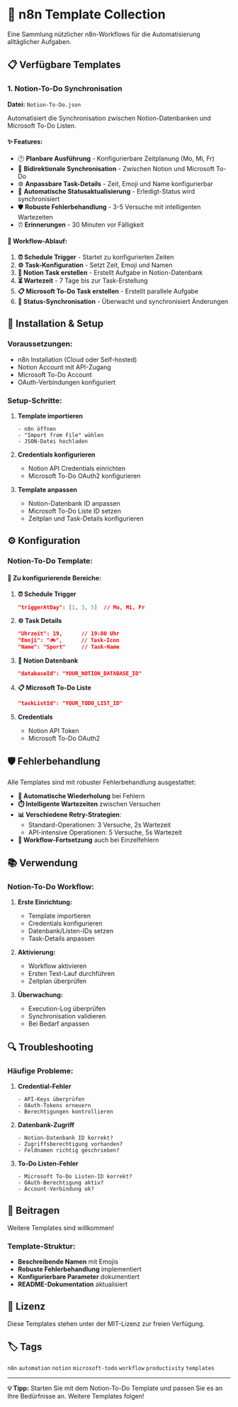 # 🚀 n8n Template Collection

Eine Sammlung nützlicher n8n-Workflows für die Automatisierung alltäglicher Aufgaben.

## 📋 Verfügbare Templates

### 1. Notion-To-Do Synchronisation
**Datei:** `Notion-To-Do.json`

Automatisiert die Synchronisation zwischen Notion-Datenbanken und Microsoft To-Do Listen.

#### ✨ Features:
- 🕐 **Planbare Ausführung** - Konfigurierbare Zeitplanung (Mo, Mi, Fr)
- 📝 **Bidirektionale Synchronisation** - Zwischen Notion und Microsoft To-Do
- ⚙️ **Anpassbare Task-Details** - Zeit, Emoji und Name konfigurierbar
- 🔄 **Automatische Statusaktualisierung** - Erledigt-Status wird synchronisiert
- 🛡️ **Robuste Fehlerbehandlung** - 3-5 Versuche mit intelligenten Wartezeiten
- ⏰ **Erinnerungen** - 30 Minuten vor Fälligkeit

#### 🎯 Workflow-Ablauf:
1. **⏰ Schedule Trigger** - Startet zu konfigurierten Zeiten
2. **⚙️ Task-Konfiguration** - Setzt Zeit, Emoji und Namen
3. **📝 Notion Task erstellen** - Erstellt Aufgabe in Notion-Datenbank
4. **⏳ Wartezeit** - 7 Tage bis zur Task-Erstellung
5. **📋 Microsoft To-Do Task erstellen** - Erstellt parallele Aufgabe
6. **🔄 Status-Synchronisation** - Überwacht und synchronisiert Änderungen

## 🔧 Installation & Setup

### Voraussetzungen:
- n8n Installation (Cloud oder Self-hosted)
- Notion Account mit API-Zugang
- Microsoft To-Do Account
- OAuth-Verbindungen konfiguriert

### Setup-Schritte:

1. **Template importieren**
   ```
   - n8n öffnen
   - "Import from File" wählen  
   - JSON-Datei hochladen
   ```

2. **Credentials konfigurieren**
   - Notion API Credentials einrichten
   - Microsoft To-Do OAuth2 konfigurieren

3. **Template anpassen**
   - Notion-Datenbank ID anpassen
   - Microsoft To-Do Liste ID setzen
   - Zeitplan und Task-Details konfigurieren

## ⚙️ Konfiguration

### Notion-To-Do Template:

#### 🔧 Zu konfigurierende Bereiche:

1. **⏰ Schedule Trigger**
   ```json
   "triggerAtDay": [1, 3, 5]  // Mo, Mi, Fr
   ```

2. **⚙️ Task Details**
   ```json
   "Uhrzeit": 19,      // 19:00 Uhr
   "Emoji": "🚲",      // Task-Icon
   "Name": "Sport"     // Task-Name
   ```

3. **📝 Notion Datenbank**
   ```json
   "databaseId": "YOUR_NOTION_DATABASE_ID"
   ```

4. **📋 Microsoft To-Do Liste**
   ```json
   "taskListId": "YOUR_TODO_LIST_ID"
   ```

5. **Credentials**
   - Notion API Token
   - Microsoft To-Do OAuth2

## 🛡️ Fehlerbehandlung

Alle Templates sind mit robuster Fehlerbehandlung ausgestattet:

- **🔄 Automatische Wiederholung** bei Fehlern
- **⏱️ Intelligente Wartezeiten** zwischen Versuchen
- **📊 Verschiedene Retry-Strategien**:
  - Standard-Operationen: 3 Versuche, 2s Wartezeit
  - API-intensive Operationen: 5 Versuche, 5s Wartezeit
- **🔀 Workflow-Fortsetzung** auch bei Einzelfehlern

## 📚 Verwendung

### Notion-To-Do Workflow:

1. **Erste Einrichtung:**
   - Template importieren
   - Credentials konfigurieren
   - Datenbank/Listen-IDs setzen
   - Task-Details anpassen

2. **Aktivierung:**
   - Workflow aktivieren
   - Ersten Test-Lauf durchführen
   - Zeitplan überprüfen

3. **Überwachung:**
   - Execution-Log überprüfen
   - Synchronisation validieren
   - Bei Bedarf anpassen

## 🔍 Troubleshooting

### Häufige Probleme:

1. **Credential-Fehler**
   ```
   - API-Keys überprüfen
   - OAuth-Tokens erneuern
   - Berechtigungen kontrollieren
   ```

2. **Datenbank-Zugriff**
   ```
   - Notion-Datenbank ID korrekt?
   - Zugriffsberechtigung vorhanden?
   - Feldnamen richtig geschrieben?
   ```

3. **To-Do Listen-Fehler**
   ```
   - Microsoft To-Do Listen-ID korrekt?
   - OAuth-Berechtigung aktiv?
   - Account-Verbindung ok?
   ```

## 🤝 Beitragen

Weitere Templates sind willkommen! 

### Template-Struktur:
- **Beschreibende Namen** mit Emojis
- **Robuste Fehlerbehandlung** implementiert
- **Konfigurierbare Parameter** dokumentiert
- **README-Dokumentation** aktualisiert

## 📄 Lizenz

Diese Templates stehen unter der MIT-Lizenz zur freien Verfügung.

## 🏷️ Tags

`n8n` `automation` `notion` `microsoft-todo` `workflow` `productivity` `templates`

---

**💡 Tipp:** Starten Sie mit dem Notion-To-Do Template und passen Sie es an Ihre Bedürfnisse an. Weitere Templates folgen!

